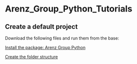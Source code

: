# Arenz_Group_Python_Tutorials

## Create a default project
Download the following files and run them from the base:

[Install the package: Arenz Group Python](Install_Arenz_Group_Python.ipynb)

[Create the folder structure](Project_Create_Structure.ipynb)